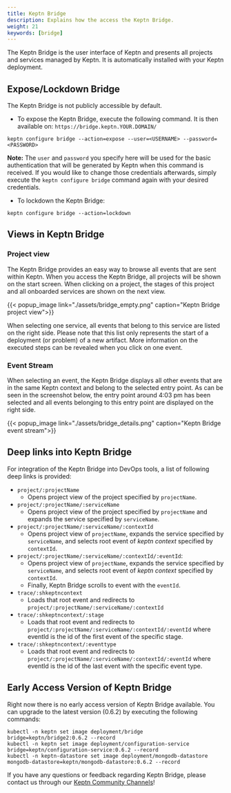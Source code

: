 ```yaml
---
title: Keptn Bridge
description: Explains how the access the Keptn Bridge.
weight: 21
keywords: [bridge]
---
```


The Keptn Bridge is the user interface of Keptn and presents all projects and services managed by Keptn. It is automatically installed with your Keptn deployment.

## Expose/Lockdown Bridge

The Keptn Bridge is not publicly accessible by default.

* To expose the Keptn Bridge, execute the following command. It is then available on: `https://bridge.keptn.YOUR.DOMAIN/`

```console
keptn configure bridge --action=expose --user=<USERNAME> --password=<PASSWORD>
```

**Note:** The `user` and `password` you specify here will be used for the basic authentication that will be generated by Keptn when this command is received. If you would like to change those credentials 
afterwards, simply execute the `keptn configure bridge` command again with your desired credentials.

* To lockdown the Keptn Bridge:

```console
keptn configure bridge --action=lockdown
```

## Views in Keptn Bridge

### Project view

The Keptn Bridge provides an easy way to browse all events that are sent within Keptn. When you access the Keptn Bridge, all projects will be shown on the start screen. When clicking on a project, the stages of this project and all onboarded services are shown on the next view.

  {{< popup_image
  link="./assets/bridge_empty.png"
  caption="Keptn Bridge project view">}}

When selecting one service, all events that belong to this service are listed on the right side. Please note that this list only represents the start of a deployment (or problem) of a new artifact. More information on the executed steps can be revealed when you click on one event.

### Event Stream

When selecting an event, the Keptn Bridge displays all other events that are in the same Keptn context and belong to the selected entry point. As can be seen in the screenshot below, the entry point around 4:03 pm has been selected and all events belonging to this entry point are displayed on the right side.

  {{< popup_image
  link="./assets/bridge_details.png"
  caption="Keptn Bridge event stream">}}

## Deep links into Keptn Bridge

For integration of the Keptn Bridge into DevOps tools, a list of following deep links is provided: 

- `project/:projectName`
  - Opens project view of the project specified by `projectName`.
- `project/:projectName/:serviceName`
  - Opens project view of the project specified by `projectName` and expands the service specified by `serviceName`.
- `project/:projectName/:serviceName/:contextId`
  - Opens project view of `projectName`, expands the service specified by `serviceName`, and selects root event of *keptn context* specified by `contextId`.
- `project/:projectName/:serviceName/:contextId/:eventId`: 
  - Opens project view of `projectName`, expands the service specified by `serviceName`, and selects root event of *keptn context* specified by `contextId`. 
  - Finally, Keptn Bridge scrolls to event with the `eventId`.
- `trace/:shkeptncontext`
  - Loads that root event and redirects to `project/:projectName/:serviceName/:contextId`
- `trace/:shkeptncontext/:stage`
  - Loads that root event and redirects to `project/:projectName/:serviceName/:contextId/:eventId` where eventId is the id of the first event of the specific stage.
- `trace/:shkeptncontext/:eventtype`
  - Loads that root event and redirects to `project/:projectName/:serviceName/:contextId/:eventId` where eventId is the id of the last event with the specific event type.

## Early Access Version of Keptn Bridge

Right now there is no early access version of Keptn Bridge available. You can upgrade to the latest version (0.6.2) by executing the following commands:

```console
kubectl -n keptn set image deployment/bridge bridge=keptn/bridge2:0.6.2 --record
kubectl -n keptn set image deployment/configuration-service bridge=keptn/configuration-service:0.6.2 --record
kubectl -n keptn-datastore set image deployment/mongodb-datastore mongodb-datastore=keptn/mongodb-datastore:0.6.2 --record
```

<!--
There is an early access version of Keptn Bridge available (compatible with Keptn 0.6.2):

  {{< popup_image
  link="./assets/bridge_eap.png"
  caption="Keptn Bridge EAP">}}

* To install it, you have to update the Docker images of *Keptn Bridge*, *configuration-service* and the *mongodb-datastore* deployment by executing the following commands:

```console
kubectl -n keptn set image deployment/bridge bridge=keptn/bridge2:20200402.1046 --record
```


* To restore the old version of bridge, configuration-service and mongodb-datastore (as delivered with Keptn 0.6.2), you can use the following commands:

```console
kubectl -n keptn set image deployment/bridge bridge=keptn/bridge2:0.6.2 --record
```

-->

If you have any questions or feedback regarding Keptn Bridge, please contact us through our [Keptn Community Channels](https://github.com/keptn/community)!
